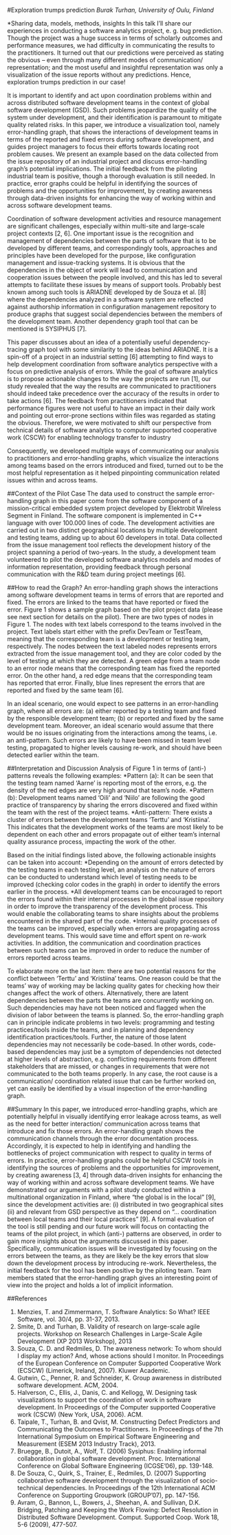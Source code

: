 #Exploration trumps prediction
*Burak Turhan, University of Oulu, Finland*

*Sharing data, models, methods, insights
In this talk I’ll share our experiences in conducting a software analytics project, e. g. bug prediction. Though the project was a huge success in terms of scholarly outcomes and performance measures, we had difficulty in communicating the results to the practitioners. It turned out that our predictions were perceived as stating the obvious – even through many different modes of communication/ representation; and the most useful and insightful representation was only a visualization of the issue reports without any predictions. Hence, exploration trumps prediction in our case!

It is important to identify and act upon coordination problems within and across distributed software development teams in the context of global software development (GSD). Such problems jeopardize the quality of the system under development, and their identification is paramount to mitigate quality related risks. In this paper, we introduce a visualization tool, namely error-handling graph, that shows the interactions of development teams in terms of the reported and fixed errors during software development, and guides project managers to focus their efforts towards locating root problem causes. We present an example based on the data collected from the issue repository of an industrial project and discuss error-handling graph’s potential implications. The initial feedback from the piloting industrial team is positive, though a thorough evaluation is still needed. In practice, error graphs could be helpful in identifying the sources of problems and the opportunities for improvement, by creating awareness through data-driven insights for enhancing the way of working within and across software development teams.

Coordination of software development activities and resource management are significant challenges, especially within multi-site and large-scale project contexts [2, 6]. One important issue is the recognition and management of dependencies between the parts of software that is to be developed by different teams, and correspondingly tools, approaches and principles have been developed for the purpose, like configuration management and issue-tracking systems. It is obvious that the dependencies in the object of work will lead to communication and cooperation issues between the people involved, and this has led to several attempts to facilitate these issues by means of support tools. Probably best known among such tools is ARIADNE developed by de Souza et al. [8] where the dependencies analyzed in a software system are reflected against authorship information in configuration management repository to produce graphs that suggest social dependencies between the members of the development team. Another dependency graph tool that can be mentioned is SYSIPHUS [7].

This paper discusses about an idea of a potentially useful dependency-tracing graph tool with some similarity to the ideas behind ARIADNE. It is a spin-off of a project in an industrial setting [6] attempting to find ways to help development coordination from software analytics perspective with a focus on predictive analysis of errors. While the goal of software analytics is to propose actionable changes to the way the projects are run [1], our study revealed that the way the results are communicated to practitioners should indeed take precedence over the accuracy of the results in order to take actions [6]. The feedback from practitioners indicated that performance figures were not useful to have an impact in their daily work and pointing out error-prone sections within files was regarded as stating the obvious. Therefore, we were motivated to shift our perspective from technical details of software analytics to computer supported cooperative work (CSCW) for enabling technology transfer to industry

Consequently, we developed multiple ways of communicating our analysis to practitioners and error-handling graphs, which visualize the interactions among teams based on the errors introduced and fixed, turned out to be the most helpful representation as it helped pinpointing communication related issues within and across teams.

##Context of the Pilot Case
The data used to construct the sample error-handling graph in this paper come from the software component of a mission-critical embedded system project developed by Elektrobit Wireless Segment in Finland. The software component is implemented in C++ language with over 100.000 lines of code. The development activities are carried out in two distinct geographical locations by multiple development and testing teams, adding up to about 60 developers in total. Data collected from the issue management tool reflects the development history of the project spanning a period of two-years. In the study, a development team volunteered to pilot the developed software analytics models and modes of information representation, providing feedback through personal communication with the R&D team during project meetings [6].

##How to read the Graph?
An error-handling graph shows the interactions among software development teams in terms of errors that are reported and fixed. The errors are linked to the teams that have reported or fixed the error. Figure 1 shows a sample graph based on the pilot project data (please see next section for details on the pilot). 
There are two types of nodes in Figure 1. The nodes with text labels correspond to the teams involved in the project. Text labels start either with the prefix DevTeam or TestTeam, meaning that the corresponding team is a development or testing team, respectively. The nodes between the text labeled nodes represents errors extracted from the issue management tool, and they are color coded by the level of testing at which they are detected. A green edge from a team node to an error node means that the corresponding team has fixed the reported error. On the other hand, a red edge means that the corresponding team has reported that error. Finally, blue lines represent the errors that are reported and fixed by the same team [6].

In an ideal scenario, one would expect to see patterns in an error-handling graph, where all errors are: (a) either reported by a testing team and fixed by the responsible development team; (b) or reported and fixed by the same development team. Moreover, an ideal scenario would assume that there would be no issues originating from the interactions among the teams, i.e. an anti-pattern. Such errors are likely to have been missed in team level testing, propagated to higher levels causing re-work, and should have been detected earlier within the team.


##Interpretation and Discussion
Analysis of Figure 1 in terms of (anti-) patterns reveals the following examples:
*Pattern (a): It can be seen that the testing team named ‘Aarne’ is reporting most of the errors, e.g. the density of the red edges are very high around that team’s node. 
*Pattern (b): Development teams named ‘Oili’ and ‘Niilo’ are following the good practice of transparency by sharing the errors discovered and fixed within the team with the rest of the project teams. 
*Anti-pattern: There exists a cluster of errors between the development teams ‘Terttu’ and ‘Kristiina’. This indicates that the development works of the teams are most likely to be dependent on each other and errors propagate out of either team’s internal quality assurance process, impacting the work of the other.

Based on the initial findings listed above, the following actionable insights can be taken into account:
*Depending on the amount of errors detected by the testing teams in each testing level, an analysis on the nature of errors can be conducted to understand which level of testing needs to be improved (checking color codes in the graph) in order to identify the errors earlier in the process. 
*All development teams can be encouraged to report the errors found within their internal processes in the global issue repository in order to improve the transparency of the development process. This would enable the collaborating teams to share insights about the problems encountered in the shared part of the code. 
*Internal quality processes of the teams can be improved, especially when errors are propagating across development teams. This would save time and effort spent on re-work activities. In addition, the communication and coordination practices between such teams can be improved in order to reduce the number of errors reported across teams.

To elaborate more on the last item: there are two potential reasons for the conflict between ‘Terttu’ and ‘Kristiina’ teams. One reason could be that the teams’ way of working may be lacking quality gates for checking how their changes affect the work of others. Alternatively, there are latent dependencies between the parts the teams are concurrently working on. Such dependencies may have not been noticed and flagged when the division of labor between the teams is planned. So, the error-handling graph can in principle indicate problems in two levels: programming and testing practices/tools inside the teams, and in planning and dependency identification practices/tools. Further, the nature of those latent dependencies may not necessarily be code-based. In other words, code-based dependencies may just be a symptom of dependencies not detected at higher levels of abstraction, e.g. conflicting requirements from different stakeholders that are missed, or changes in requirements that were not communicated to the both teams properly. In any case, the root cause is a communication/ coordination related issue that can be further worked on, yet can easily be identified by a visual inspection of the error-handling graph.

##Summary
In this paper, we introduced error-handling graphs, which are potentially helpful in visually identifying error leakage across teams, as well as the need for better interaction/ communication across teams that introduce and fix those errors. An error-handling graph shows the communication channels through the error documentation process. Accordingly, it is expected to help in identifying and handling the bottlenecks of project communication with respect to quality in terms of errors. 
In practice, error-handling graphs could be helpful CSCW tools in identifying the sources of problems and the opportunities for improvement, by creating awareness [3, 4] through data-driven insights for enhancing the way of working within and across software development teams. We have demonstrated our arguments with a pilot study conducted within a multinational organization in Finland, where “the global is in the local” [9], since the development activities are: (i) distributed in two geographical sites (ii) and relevant from GSD perspective as they depend on “... coordination between local teams and their local practices” [9].
A formal evaluation of the tool is still pending and our future work will focus on contacting the teams of the pilot project, in which (anti-) patterns are observed, in order to gain more insights about the arguments discussed in this paper. Specifically, communication issues will be investigated by focusing on the errors between the teams, as they are likely be the key errors that slow down the development process by introducing re-work. Nevertheless, the initial feedback for the tool has been positive by the piloting team. Team members stated that the error-handling graph gives an interesting point of view into the project and holds a lot of implicit information. 


##References
1.	Menzies, T. and Zimmermann, T. Software Analytics: So What? IEEE Software, vol. 30/4, pp. 31-37, 2013.
2.	Smite, D. and Turhan, B. Validity of research on large-scale agile projects. Workshop on Research Challenges in Large-Scale Agile Development (XP 2013 Workshop), 2013
3.	Souza, C. D. and Redmiles, D. The awareness network: To whom should I display my action? And, whose actions should I monitor. In Proceedings of the European Conference on Computer Supported Cooperative Work (ECSCW) (Limerick, Ireland, 2007). Kluwer Academic.
4.	Gutwin, C., Penner, R. and Schneider, K. Group awareness in distributed software development. ACM, 2004. 
5.	Halverson, C., Ellis, J., Danis, C. and Kellogg, W. Designing task visualizations to support the coordination of work in software development. In Proceedings of the Computer supported Cooperative work (CSCW) (New York, USA, 2006). ACM.
6.	Taipale, T., Turhan, B. and Qvist, M. Constructing Defect Predictors and Communicating the Outcomes to Practitioners. In Proceedings of the 7th International Symposium on Empirical Software Engineering and Measurement (ESEM 2013 Industry Track), 2013.
7.	Bruegge, B., Dutoit, A., Wolf, T. (2006) Sysiphus: Enabling informal collaboration in global software development. Proc. International Conference on Global Software Engineering (ICGSE’06), pp. 139-148.
8.	De Souza, C., Quirk, S., Trainer, E., Redmiles, D. (2007) Supporting collaborative software development through the visualization of socio-technical dependencies. In Proceedings of the 12th International ACM Conference on Supporting Groupwork (GROUP’07), pp. 147-156. 
9.	Avram, G., Bannon, L., Bowers, J., Sheehan, A. and Sullivan, D.K. Bridging, Patching and Keeping the Work Flowing: Defect Resolution in Distributed Software Development. Comput. Supported Coop. Work 18, 5-6 (2009), 477-507.
